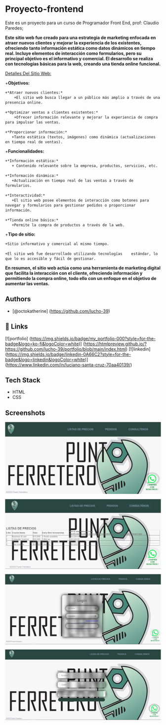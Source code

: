 # Proyecto-frontend

Este es un proyecto para un curso de Programador Front End, prof: Claudio Paredes;

**Este sitio web fue creado para una estrategia de marketing enfocada en atraer nuevos clientes y mejorar la experiencia de los existentes, ofreciendo tanto información estática como datos dinámicos en tiempo real. Incluye elementos de interacción como formularios, pero su principal objetivo es el informativo y comercial. El desarrollo se realiza con tecnologías básicas para la web, creando una tienda online funcional.**

<ins>Detalles Del Sitio Web:</ins>

+**Objetivos:**

    +*Atraer nuevos clientes:*
        +El sitio web busca llegar a un público más amplio a través de una presencia online.

    +*Optimizar ventas a clientes existentes:*
        +Ofrecer información relevante y mejorar la experiencia de compra para impulsar las ventas.

    +*Proporcionar información:*
       +Tanto estática (textos, imágenes) como dinámica (actualizaciones en tiempo real de ventas).

+**Funcionalidades:**

    +*Información estática:*
       + Contenido relevante sobre la empresa, productos, servicios, etc.

    +*Información dinámica:*
       +Actualización en tiempo real de las ventas a través de formularios.

    +*Interactividad:*
       +El sitio web posee elementos de interacción como botones para navegar y formularios para gestionar pedidos o proporcionar  información.

    +*Tienda online básica:*
       +Permite la compra de productos a través de la web.

+**Tipo de sitio:**

    +Sitio informativo y comercial al mismo tiempo.

    +El sitio web fue desarrollado utilizando tecnologías    estándar, lo que lo es accesible y fácil de gestionar.

**En resumen, el sitio web actúa como una herramienta de marketing digital que facilita la interacción con el cliente, ofreciendo información y permitiendo la compra online, todo ello con un enfoque en el objetivo de aumentar las ventas.**

## Authors

- [@octokatherine]
  (https://github.com/lucho-39)

## 🔗 Links

[![portfolio]
(https://img.shields.io/badge/my_portfolio-000?style=for-the-badge&logo=ko-fi&logoColor=white)]
(https://htmlpreview.github.io/?https://github.com/lucho-39/portfolio/blob/main/index.html)
[![linkedin]
(https://img.shields.io/badge/linkedin-0A66C2?style=for-the-badge&logo=linkedin&logoColor=white)]
(https://www.linkedin.com/in/luciano-santa-cruz-70aa40139/)

## Tech Stack

- HTML
- CSS

## Screenshots

![App Screenshot](/img/captu/CapturaU.PNG)

![App Screenshot](/img/captu/CapturaDo.PNG)

![App Screenshot](/img/captu/CapturaTr.PNG)

![App Screenshot](/img/captu/CapturaCu.PNG)
